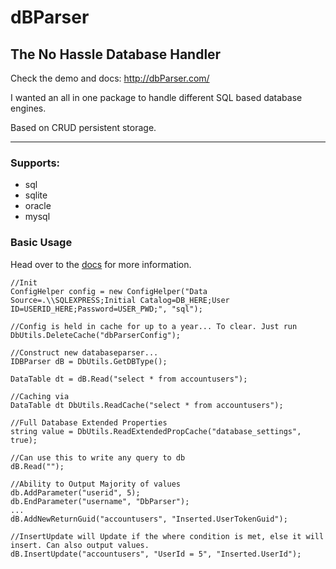 # dBParser
## The No Hassle Database Handler

Check the demo and docs: http://dbParser.com/

I wanted an all in one package to handle different SQL based database engines.

Based on CRUD persistent storage.

- - - -

### Supports:

* sql
* sqlite
* oracle
* mysql

### Basic Usage

Head over to the [docs](http://dbParser.com/) for more information.

    //Init 
    ConfigHelper config = new ConfigHelper("Data Source=.\\SQLEXPRESS;Initial Catalog=DB_HERE;User ID=USERID_HERE;Password=USER_PWD;", "sql");
    
    //Config is held in cache for up to a year... To clear. Just run
    DbUtils.DeleteCache("dbParserConfig");
    
    //Construct new databaseparser...
    IDBParser dB = DbUtils.GetDBType();
    
    DataTable dt = dB.Read("select * from accountusers");
    
    //Caching via 
    DataTable dt DbUtils.ReadCache("select * from accountusers");
    
    //Full Database Extended Properties
    string value = DbUtils.ReadExtendedPropCache("database_settings", true);
    
    //Can use this to write any query to db
    dB.Read("");
    
    //Ability to Output Majority of values
    db.AddParameter("userid", 5);
    db.EndParameter("username", "DbParser");
    ...
    dB.AddNewReturnGuid("accountusers", "Inserted.UserTokenGuid");
    
    //InsertUpdate will Update if the where condition is met, else it will insert. Can also output values.
    dB.InsertUpdate("accountusers", "UserId = 5", "Inserted.UserId");

